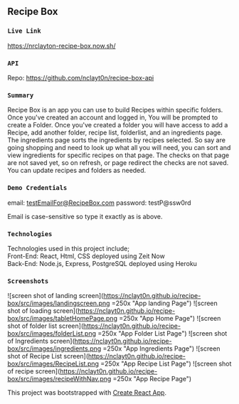 

## Recipe Box
### `Live Link`
https://nrclayton-recipe-box.now.sh/
### `API`
Repo: https://github.com/nclayt0n/recipe-box-api
### `Summary`
Recipe Box is an app you can use to build Recipes within specific folders. Once you've created an account and logged in, You will be prompted to create a Folder. Once you've created a folder you will have access to add a Recipe, add another folder, recipe list, folderlist, and an ingredients page. 
The ingredients page sorts the ingredients by recipes selected. So say are going shopping and need to look up what all you will need, you can sort and view ingredients for specific recipes on that page. The checks on that page are not saved yet, so on refresh, or page redirect the checks are not saved.
You can update recipes and folders as needed. 
### `Demo Credentials`
email: testEmailFor@RecipeBox.com
password: testP@ssw0rd

Email is case-sensitive so type it exactly as is above. 
### `Technologies`
Technologies used in this project include;<br/>
Front-End: React, Html, CSS
deployed using Zeit Now<br/>
Back-End: Node.js, Express, PostgreSQL
deployed using Heroku
### `Screenshots`
![screen shot of landing screen](https://nclayt0n.github.io/recipe-box/src/images/landingscreen.png =250x "App landing Page")
![screen shot of loading screen](https://nclayt0n.github.io/recipe-box/src/images/tabletHomePage.png =250x "App Home Page")
![screen shot of folder list screen](https://nclayt0n.github.io/recipe-box/src/images/folderList.png =250x "App Folder List Page")
![screen shot of Ingredients screen](https://nclayt0n.github.io/recipe-box/src/images/ingredients.png =250x "App Ingredients Page")
![screen shot of Recipe List screen](https://nclayt0n.github.io/recipe-box/src/images/RecipeList.png =250x "App Recipe List Page")
![screen shot of recipe screen](https://nclayt0n.github.io/recipe-box/src/images/recipeWithNav.png =250x "App Recipe Page")


This project was bootstrapped with [Create React App](https://github.com/facebook/create-react-app).
